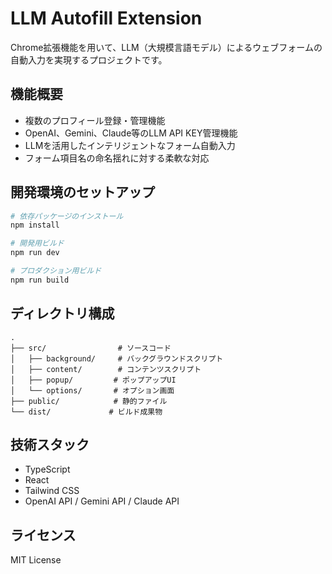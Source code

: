# LLM Autofill Extension

Chrome拡張機能を用いて、LLM（大規模言語モデル）によるウェブフォームの自動入力を実現するプロジェクトです。

## 機能概要

- 複数のプロフィール登録・管理機能
- OpenAI、Gemini、Claude等のLLM API KEY管理機能
- LLMを活用したインテリジェントなフォーム自動入力
- フォーム項目名の命名揺れに対する柔軟な対応

## 開発環境のセットアップ

```bash
# 依存パッケージのインストール
npm install

# 開発用ビルド
npm run dev

# プロダクション用ビルド
npm run build
```

## ディレクトリ構成

```
.
├── src/                # ソースコード
│   ├── background/     # バックグラウンドスクリプト
│   ├── content/        # コンテンツスクリプト
│   ├── popup/         # ポップアップUI
│   └── options/       # オプション画面
├── public/            # 静的ファイル
└── dist/             # ビルド成果物
```

## 技術スタック

- TypeScript
- React
- Tailwind CSS
- OpenAI API / Gemini API / Claude API

## ライセンス

MIT License
